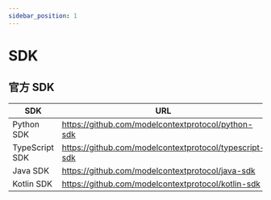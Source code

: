 ```yaml
---
sidebar_position: 1
---
```


# SDK

## 官方 SDK

| SDK            | URL                                                    |
| -------------- | ------------------------------------------------------ |
| Python SDK     | https://github.com/modelcontextprotocol/python-sdk     |
| TypeScript SDK | https://github.com/modelcontextprotocol/typescript-sdk |
| Java SDK       | https://github.com/modelcontextprotocol/java-sdk       |
| Kotlin SDK     | https://github.com/modelcontextprotocol/kotlin-sdk     |
